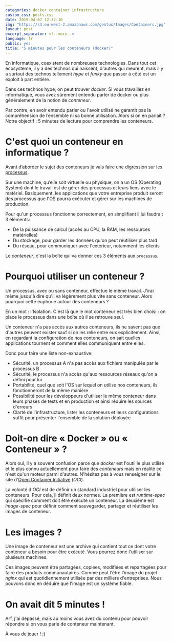 ```yaml
---
categories: docker container infrastructure
custom_css: posts.css
date: 2019-04-07 12:32:10
img: "https://s3.eu-west-2.amazonaws.com/gentux/Images/Containers.jpg"
layout: post
excerpt_separator: <!--more-->
language: fr
public: yes
title: "5 minutes pour les conteneurs (docker)"
---
```


En informatique, coexistent de nombreuses technologies. Dans tout cet
écosystème, il y a des technos qui naissent, d'autres qui meurent, mais il y a
surtout des technos tellement *hype* et *funky* que passer à côté est un
exploit à part entière.

Dans ces technos hype, on peut trouver *docker*. Si vous travaillez en
informatique, vous avez sûrement entendu parler de docker ou plus généralement
de la notion de *conteneur*.

<!--more-->

Par contre, en avoir entendu parler ou l'avoir utilisé ne garantit pas la
compréhension de l’ensemble ni sa bonne utilisation. Alors si on en parlait ?
Notre objectif : 5 minutes de lecture pour comprendre les conteneurs.

# C'est quoi un conteneur en informatique ?

Avant d’aborder le sujet des conteneurs je vais faire une digression sur les
[processus](https://fr.wikipedia.org/wiki/Processus_(informatique)).

Sur une machine, qu’elle soit virtuelle ou physique, on a un OS (Operating
System) dont le travail est de gérer des processus et leurs liens avec le
matériel. Basiquement, les applications que votre entreprise produit seront des
processus que l'OS  pourra exécuter et gérer sur les machines de production.

Pour qu'un processus fonctionne correctement, en simplifiant il lui faudrait 3
éléments:

* De la puissance de calcul (accès au CPU, la RAM, les ressources matérielles)
* Du stockage, pour garder les données qu'on peut réutiliser plus tard
* Du réseau, pour communiquer avec l'extérieur, notamment les clients

Le *conteneur*, c'est la boîte qui va donner ces 3 éléments aux `processus`.

# Pourquoi utiliser un conteneur ?

Un processus, avec ou sans conteneur, effectue le même travail. J'irai même
jusqu'à dire qu'il va légèrement plus vite sans conteneur. Alors pourquoi cette
euphorie autour des conteneurs ?

En un mot : l'Isolation. C'est là que le mot conteneur est très bien choisi :
on place le processus dans une boîte où il se retrouve seul.

Un conteneur n'a pas accès aux autres conteneurs, ils ne savent pas que
d'autres peuvent exister sauf si on les relie entre eux explicitement. Ainsi,
en regardant la configuration de nos conteneurs, on sait quelles applications
tournent et comment elles communiquent entre elles.

Donc pour faire une liste non-exhaustive:

* Sécurité, un processus A n'a pas accès aux fichiers manipulés par le processus
  B
* Sécurité, le processus n'a accès qu'aux ressources réseaux qu'on a défini
  pour lui
* Portabilité, quel que soit l'OS sur lequel on utilise nos conteneurs, ils
  fonctionneront de la même manière
* Possibilité pour les développeurs d'utiliser le même conteneur dans leurs
  phases de tests et en production et ainsi réduire les sources d'erreurs
* Clarté de l'infrastructure, lister les conteneurs et leurs configurations suffit
  pour présenter l'ensemble de la solution déployée

# Doit-on dire « Docker » ou « Conteneur » ?

Alors oui, il y a souvent confusion parce que *docker* est l'outil le plus
utilisé et le plus connu actuellement pour faire des *conteneurs* mais en
réalité ce n'est qu'un moteur parmi d'autres. N'hésitez pas à vous
renseigner sur le site d'[Open Container
Initiative](https://www.opencontainers.org/) (*OCI*).

La volonté d'*OCI* est de définir un standard industriel pour utiliser les
conteneurs. Pour cela, il définit deux normes. La première est *runtime-spec*
qui spécifie comment doit être exécuté un conteneur. La deuxième est
*image-spec* pour définir comment sauvegarder, partager et réutiliser les
images de conteneur.

# Les images ?

Une image de conteneur est une archive qui contient tout ce dont votre
conteneur a besoin pour être exécuté. Vous pourrez donc l'utiliser sur
plusieurs machines.

Ces images peuvent être partagées, copiées, modifiées et repartagées pour faire
des produits communautaires. Comme peut l'être l'image du projet *nginx* qui
est quotidiennement utilisée par des milliers d'entreprises. Nous pouvons donc
en déduire que l'image est un système fiable.

# On avait dit 5 minutes !

Arf, j'ai dépassé, mais au moins vous avez du contenu pour pouvoir répondre si
on vous parle de conteneur maintenant.

À vous de jouer ! ;)
